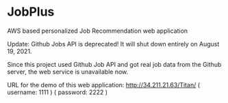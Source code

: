 # JobPlus
AWS based personalized Job Recommendation web application

Update: Github Jobs API is deprecated! It will shut down entirely on August 19, 2021.

Since this project used Github Job API and got real job data from the Github server, the web service is unavailable now.

URL for the demo of this web application: http://34.211.21.63/Titan/
                                                    ( username: 1111 )
                                                    ( password: 2222 )
